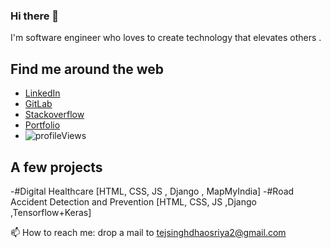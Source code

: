 ### Hi there 👋

<!--
**TejsinghDhaosriya/TejsinghDhaosriya** is a ✨ _special_ ✨ repository because its `README.md` (this file) appears on your GitHub profile.

Here are some ideas to get you started:

- 🔭 I’m currently working on ...
- 🌱 I’m currently learning ...
- 👯 I’m looking to collaborate on ...
- 🤔 I’m looking for help with ...
- 💬 Ask me about ...
- 📫 How to reach me: ...
- 😄 Pronouns: ...
- ⚡ Fun fact: ...

-->

I'm software engineer who loves to create technology that elevates others .

## Find me around the web

- [LinkedIn](https://www.linkedin.com/in/tejsingh-dhaosriya-4b19b5156/)
- [GitLab](https://gitlab.com/TejsinghDhaosriya)
- [Stackoverflow](https://stackoverflow.com/users/11650868/tejsingh)
- [Portfolio](https://tejsinghdhaosriya.com/)
-   ![profileViews](https://en3zcgi7b3erui3.m.pipedream.net/?username=TejsinghDhaosriya)

## A few projects

-#Digital Healthcare [HTML, CSS, JS , Django , MapMyIndia]
-#Road Accident Detection and Prevention [HTML, CSS, JS ,Django ,Tensorflow+Keras]


 📫 How to reach me: drop a mail to tejsinghdhaosriya2@gmail.com


